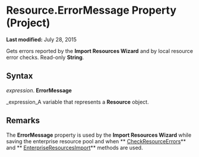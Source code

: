 
# Resource.ErrorMessage Property (Project)

 **Last modified:** July 28, 2015

Gets errors reported by the  **Import Resources Wizard** and by local resource error checks. Read-only **String**.

## Syntax

 _expression_. **ErrorMessage**

 _expression_A variable that represents a  **Resource** object.


## Remarks

The  **ErrorMessage** property is used by the **Import Resources Wizard** while saving the enterprise resource pool and when ** [CheckResourceErrors](780cf9c8-078b-3707-f0e4-a468432c1ced.md)** and ** [EnterpriseResourcesImport](58b92ff5-da61-07cc-daca-b56e4270a8a4.md)** methods are used.

